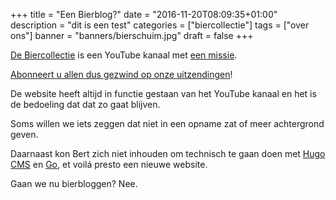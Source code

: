 +++
title = "Een Bierblog?"
date = "2016-11-20T08:09:35+01:00"
description = "dit is een test"
categories = ["biercollectie"]
tags = ["over ons"]
banner = "banners/bierschuim.jpg"
draft = false
+++

[De Biercollectie](http://bit.ly/biercollectie) is een YouTube kanaal met [een missie](/debiercollectie/).

[Abonneert u allen dus gezwind op onze uitzendingen](http://bit.ly/biercollectie_abonneren)!

De website heeft altijd in functie gestaan van het YouTube kanaal en het is de bedoeling dat dat zo gaat blijven.

Soms willen we iets zeggen dat niet in een opname zat of meer achtergrond geven.

Daarnaast kon Bert zich niet inhouden om technisch te gaan doen met [Hugo CMS](https://gohugo.io/) en [Go](https://golang.org/), et voilá presto een nieuwe website.

Gaan we nu bierbloggen? Nee.
